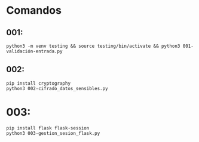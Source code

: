 # Comandos

## 001:

````
python3 -m venv testing && source testing/bin/activate && python3 001-validación-entrada.py
````
## 002:
````
pip install cryptography 
python3 002-cifrado_datos_sensibles.py

````

# 003:

````
pip install flask flask-session
python3 003-gestion_sesion_flask.py
````